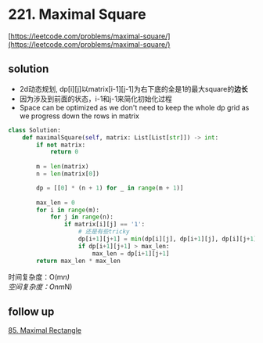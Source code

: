 # 221. Maximal Square
[https://leetcode.com/problems/maximal-square/](https://leetcode.com/problems/maximal-square/)


## solution

- 2d动态规划, dp[i][j]以matrix[i-1][j-1]为右下底的全是1的最大square的**边长**
- 因为涉及到前面的状态，i-1和j-1来简化初始化过程
- Space can be optimized as we don't need to keep the whole dp grid as we progress down the rows in matrix

```python
class Solution:
    def maximalSquare(self, matrix: List[List[str]]) -> int:
        if not matrix:
            return 0        
        
        m = len(matrix)
        n = len(matrix[0])

        dp = [[0] * (n + 1) for _ in range(m + 1)]
    
        max_len = 0
        for i in range(m):
            for j in range(n):
                if matrix[i][j] == '1':
                    # 还是有些tricky
                    dp[i+1][j+1] = min(dp[i][j], dp[i+1][j], dp[i][j+1]) + 1
                    if dp[i+1][j+1] > max_len:
                        max_len = dp[i+1][j+1]
        return max_len * max_len
```
时间复杂度：O(m*n) <br>
空间复杂度：Onm*N)


## follow up

[85. Maximal Rectangle](../05_stack_queue/85.%20Maximum%20Rectangle.md)
